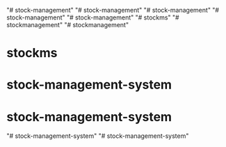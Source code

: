 "# stock-management" 
"# stock-management" 
"# stock-management" 
"# stock-management" 
"# stock-management" 
"# stockms" 
"# stockmanagement" 
"# stockmanagement" 
# stockms
# stock-management-system
# stock-management-system
"# stock-management-system" 
"# stock-management-system" 
